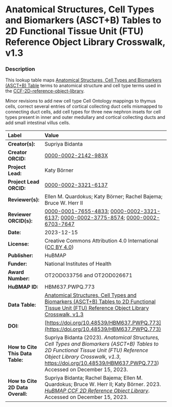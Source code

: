 # Anatomical Structures, Cell Types and Biomarkers (ASCT+B) Tables to 2D Functional Tissue Unit (FTU) Reference Object Library Crosswalk, v1.3

### Description
This lookup table maps [Anatomical Structures, Cell Types and Biomarkers (ASCT+B) Table](https://humanatlas.io/asctb-tables) terms to anatomical structure and cell type terms used in the [CCF-2D-reference-object-library](https://humanatlas.io/2d-ftu-illustrations).

Minor revisions to add new cell type Cell Ontology mappings to thymus cells, correct several entries of cortical collecting duct cells mismapped to connecting duct cells, add cell types for three new nephron insets for cell types present in inner and outer medullary and cortical collecting ducts and add small intestinal villus cells.

| Label | Value |
| :------------- |:-------------|
| **Creator(s):** | Supriya Bidanta |
| **Creator ORCID:** | [0000-0002-2142-983X](https://orcid.org/0000-0002-2142-983X)|
| **Project Lead:** | Katy B&ouml;rner |
| **Project Lead ORCID:** | [0000-0002-3321-6137](https://orcid.org/0000-0002-3321-6137) |
| **Reviewer(s):** | Ellen M. Quardokus; Katy Börner; Rachel Bajema; Bruce W. Herr II | 
| **Reviewer ORCID(s):** |[0000-0001-7655-4833](https://orcid.org/0000-0001-7655-4833); [0000-0002-3321-6137](https://orcid.org/0000-0002-3321-6137); [0000-0002-3775-8574](https://orcid.org/0000-0002-3775-8574); [0000-0002-6703-7647](https://orcid.org/0000-0002-6703-7647) |
| **Date:** | 2023-12-15 |
| **License:** | Creative Commons Attribution 4.0 International ([CC BY 4.0](https://creativecommons.org/licenses/by/4.0/)) |
| **Publisher:** | HuBMAP |
| **Funder:** | National Institutes of Health |
| **Award Number:** | OT2OD033756 and OT2OD026671 |
| **HuBMAP ID:** | HBM637.PWPQ.773 |
| **Data Table:** | [Anatomical Structures, Cell Types and Biomarkers (ASCT+B) Tables to 2D Functional Tissue Unit (FTU) Reference Object Library Crosswalk, v1.3](https://cdn.humanatlas.io/hra-releases/v2.0/2d-ftu/asct-b-2d-models-crosswalk.csv) |
| **DOI:** | [https://doi.org/10.48539/HBM637.PWPQ.773](https://doi.org/10.48539/HBM637.PWPQ.773) |
| **How to Cite This Data Table:** | Supriya Bidanta (2023). *Anatomical Structures, Cell Types and Biomarkers (ASCT+B) Tables to 2D Functional Tissue Unit (FTU) Reference Object Library Crosswalk, v1.3*, https://doi.org/10.48539/HBM637.PWPQ.773)  Accessed on December 15, 2023. |
| **How to Cite 2D Data Overall:** |  Supriya Bidanta; Rachel Bajema; Ellen M. Quardokus; Bruce W. Herr II; Katy B&ouml;rner. 2023. [*HuBMAP CCF 2D Reference Object Library*](https://humanatlas.io/2d-ftu-illustrations). Accessed on December 15, 2023.
